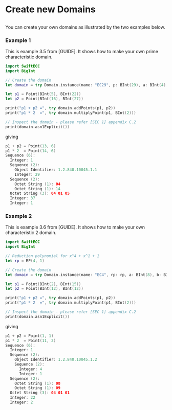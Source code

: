 # Create new Domains

## 
You can create your own domains as illustrated by the two examples below.

### Example 1

This is example 3.5 from [GUIDE]. It shows how to make your own prime characteristic domain.
```swift
import SwiftECC
import BigInt

// Create the domain
let domain = try Domain.instance(name: "EC29", p: BInt(29), a: BInt(4), b: BInt(20), gx: BInt(1), gy: BInt(5), order: BInt(37), cofactor: 1)

let p1 = Point(BInt(5), BInt(22))
let p2 = Point(BInt(16), BInt(27))

print("p1 + p2 =", try domain.addPoints(p1, p2))
print("p1 * 2  =", try domain.multiplyPoint(p1, BInt(2)))

// Inspect the domain - please refer [SEC 1] appendix C.2
print(domain.asn1Explicit())
```
giving
```swift
p1 + p2 = Point(13, 6)
p1 * 2  = Point(14, 6)
Sequence (6):
  Integer: 1
  Sequence (2):
    Object Identifier: 1.2.840.10045.1.1
    Integer: 29
  Sequence (2):
    Octet String (1): 04
    Octet String (1): 14
  Octet String (3): 04 01 05
  Integer: 37
  Integer: 1
```
### Example 2

This is example 3.6 from [GUIDE]. It shows how to make your own characteristic 2 domain.
```swift
import SwiftECC
import BigInt

// Reduction polynomial for x^4 + x^1 + 1    
let rp = RP(4, 1)

// Create the domain
let domain = try Domain.instance(name: "EC4", rp: rp, a: BInt(8), b: BInt(9), gx: BInt(1), gy: BInt(1), order: BInt(22), cofactor: 2)

let p1 = Point(BInt(2), BInt(15))
let p2 = Point(BInt(12), BInt(12))

print("p1 + p2 =", try domain.addPoints(p1, p2))
print("p1 * 2  =", try domain.multiplyPoint(p1, BInt(2)))

// Inspect the domain - please refer [SEC 1] appendix C.2
print(domain.asn1Explicit())
```
giving
```swift
p1 + p2 = Point(1, 1)
p1 * 2  = Point(11, 2)
Sequence (6):
  Integer: 1
  Sequence (2):
    Object Identifier: 1.2.840.10045.1.2
    Sequence (2):
      Integer: 4
      Integer: 1
  Sequence (2):
    Octet String (1): 08
    Octet String (1): 09
  Octet String (3): 04 01 01
  Integer: 22
  Integer: 2
```
